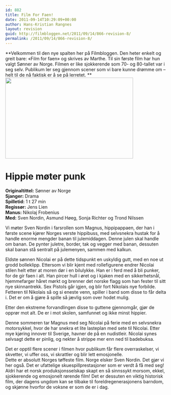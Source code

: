 ```yaml
---
id: 882
title: Film For Faen!
date: 2011-09-14T10:29:09+00:00
author: Hans-Kristian Rangnes
layout: revision
guid: http://filmbloggen.net/2011/09/14/866-revision-8/
permalink: /2011/09/14/866-revision-8/
---
```

**Velkommen til den nye spalten her på Filmbloggen. Den heter enkelt og greit bare: &laquo;Film for faen&raquo; og skrives av Marthe. Til sin første film har hun valgt Sønner av Norge. Filmen er like sjokkerende som 70- og 80-tallet var i seg selv. Publikum ler seg gjennom scener som vi bare kunne drømme om &#8211; helt til de nå faktisk er å se på lerretet. **  
<a href="http://filmbloggen.net/2011/09/14/film-for-faen/lien-film/" rel="attachment wp-att-878"><img class="alignnone size-full wp-image-878" src="http://filmbloggen.net/wp-content/uploads//2011/09/Lien-film.jpg" alt="" width="400" height="253" /></a>

# **Hippie møter punk**

**Originaltittel:** Sønner av Norge  
**Sjanger:** Drama  
**Spilletid:** 1 t 27 min  
**Regissør:** Jens Lien  
**Manus:** Nikolaj Frobenius  
**Med:** Sven Nordin, Asmund Høeg, Sonja Richter og Trond Nilssen

Vi møter Sven Nordin i farsrollen som Magnus, hippipappaen, der han i første scene kjører Norges verste hippibuss, med selvsnekra hustak for å handle enorme mengder banan til julemiddagen. Denne julen skal handle om banan. De pynter juletre, border, tak og vegger med banan, dessuten skal banan stå sentralt på julemenyen, sammen med kalkun.

Eldste sønnen Nicolai er på dette tidspunkt en uskyldig gutt, med en noe ut grodd bolleklipp. Ettersom vi blir kjent med rollefigurene endrer Nicolai stilen helt etter at moren dør i en bilulykke. Han er i ferd med å bli punker, for de gir faen i alt. Han pircer hull i øret og i kjaken med en sikkerhetsnål, hjemmefarger håret mørkt og brenner det norske flagg som han fester til sitt nye skinnantrekk. Sex Pistols går igjen, og blir fort Nikolais nye forbilde. Fetteren til Nikolais så og si eneste venn, spiller i band som disse to får delta i. Det er om å gjøre å spille så jævlig som over hodet mulig.

Etter den ekstreme forvandlingen disse to guttene gjennomgår, gjør de opprør mot alt. De er i mot skolen, samfunnet og ikke minst hippier.

Denne sommeren tar Magnus med seg Nicolai på ferie med en selvsnekra motorsykkel, hvor de har snekra et lite lasteplan med sete til Nicolai. Etter mye kjøring innover til Sverige, havner de på en nudistleir. Nicolai synes selvsagt dette er pinlig, og nekter å strippe mer enn ned til badebuksa.

Det er opptil flere scener i filmen hvor publikum får flere overraskelser, vi skvetter, vi uffer oss, vi skrattler og blir lett emosjonelle.  
Dette er absolutt Norges tøffeste film. Norge elsker Sven Nordin. Det gjør vi her også. Det er ufattelige skuespillprestasjoner som er verdt å få med seg! Aldri har et norsk produksjonsselskap skapt en så sinnssykt morsom, ekkel, sjokkerende og emosjonelt rørende film! Det er dessuten en viktig historisk film, der dagens ungdom kan se tilbake til foreldregenerasjonens barndom, og skjønne hvorfor de voksne er som de er i dag.